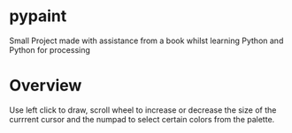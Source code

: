 # pypaint
Small Project made with assistance from a book whilst learning Python and Python for processing

# Overview
Use left click to draw, scroll wheel to increase or decrease the size of the currrent cursor and the numpad to select certain colors from the palette.
